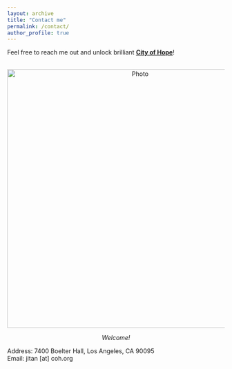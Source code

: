```yaml
---
layout: archive
title: "Contact me"
permalink: /contact/
author_profile: true
---
```


Feel free to reach me out and unlock brilliant **[City of Hope](https://www.cityofhope.org/education/irell-and-manella-graduate-school-of-biological-sciences)**!

<p align="center">
  <img src="https://joycetan817.github.io/Homepage/images/coh.jpg?raw=true" alt="Photo" style="width:600px;"/>
</p>
<p align="center">
  <cite>Welcome!</cite>
</p>
Address: 7400 Boelter Hall, Los Angeles, CA 90095 <br>
Email: jitan [at] coh.org
